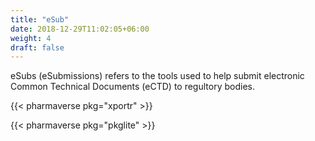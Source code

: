 ```yaml
---
title: "eSub"
date: 2018-12-29T11:02:05+06:00
weight: 4
draft: false
---
```


eSubs (eSubmissions) refers to the tools used to 
help submit electronic Common Technical Documents (eCTD) to 
regultory bodies.


{{< pharmaverse pkg="xportr" >}}

{{< pharmaverse pkg="pkglite" >}}